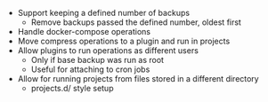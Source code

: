 * Support keeping a defined number of backups
  * Remove backups passed the defined number, oldest first
* Handle docker-compose operations
* Move compress operations to a plugin and run in projects
* Allow plugins to run operations as different users
  * Only if base backup was run as root
  * Useful for attaching to cron jobs
* Allow for running projects from files stored in a different directory
  * projects.d/ style setup
